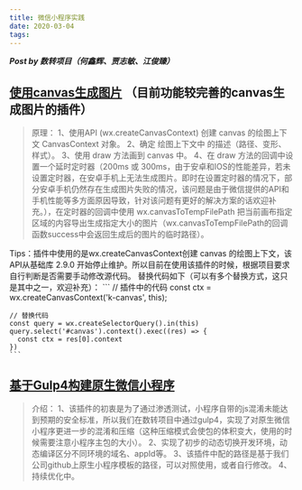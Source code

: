 ```yaml
---
title: 微信小程序实践
date: 2020-03-04
tags:
---
```


***Post by 数转项目（何鑫辉、贾志敏、江俊臻）***

## [使用canvas生成图片](https://github.com/Kujiale-Mobile/Painter) （目前功能较完善的canvas生成图片的插件）
>原理：
1、使用API (wx.createCanvasContext) 创建 canvas 的绘图上下文 CanvasContext 对象。
2、确定 绘图上下文中 的描述（路径、变形、样式）。
3、使用 draw 方法画到 canvas 中。
4、在 draw 方法的回调中设置一个延时定时器（200ms 或 300ms，由于安卓和IOS的性能差异，若未设置定时器，在安卓手机上无法生成图片。即时在设置定时器的情况下，部分安卓手机仍然存在生成图片失败的情况，该问题是由于微信提供的API和手机性能等多方面原因导致，针对该问题有更好的解决方案的话欢迎补充。），在定时器的回调中使用 wx.canvasToTempFilePath 把当前画布指定区域的内容导出生成指定大小的图片（wx.canvasToTempFilePath的回调函数success中会返回生成后的图片的临时路径）。

Tips：插件中使用的是wx.createCanvasContext创建 canvas 的绘图上下文，该API从基础库 2.9.0 开始停止维护。所以目前在使用该插件的时候，根据项目要求自行判断是否需要手动修改源代码。
    替换代码如下（可以有多个替换方式，这只是其中之一，欢迎补充）：
    ```
    // 插件中的代码
    const ctx = wx.createCanvasContext('k-canvas', this);

    // 替换代码
    const query = wx.createSelectorQuery().in(this)
    query.select('#canvas').context().exec((res) => {
      const ctx = res[0].context
    })
    ```

## [基于Gulp4构建原生微信小程序](https://gitlab.51idc.com/hexh/native-miniprogram/tree/gulp4)
>介绍：
1、该插件的初衷是为了通过渗透测试，小程序自带的js混淆未能达到预期的安全标准，所以我们在数转项目中通过gulp4，实现了对原生微信小程序更进一步的混淆和压缩（这种压缩模式会使包的体积变大，使用的时候需要注意小程序主包的大小）。
2、实现了初步的动态切换开发环境，动态编译区分不同环境的域名、appId等。
3、该插件中配的路径是基于我们公司github上原生小程序模板的路径，可以对照使用，或者自行修改。
4、持续优化中。
